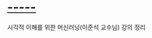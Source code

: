 # [-_-_-_-_-](https://www.youtube.com/playlist?app=desktop&list=PL0E_1UqNACXDTwuxUzCl5AeEjXBfWxCwc)
시각적 이해를 위한 머신러닝(이준석 교수님) 강의 정리
